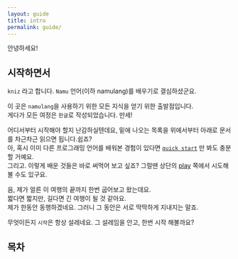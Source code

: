 ```yaml
---
layout: guide
title: intro
permalink: guide/
---
```


안녕하세요!

## 시작하면서

`kniz` 라고 합니다. `Namu` 언어(이하 namulang)를 배우기로 결심하셨군요.


이 곳은 `namulang`을 사용하기 위한 모든 지식을 얻기 위한 출발점입니다.<br>
게다가 모든 여정은 `한글`로 작성되었습니다. 만세!


어디서부터 시작해야 할지 난감하실텐데요, 밑에 나오는 목록을 위에서부터 아래로 문서를 차근차근 읽으면 됩니다.쉽죠?<br>
아, 혹시 이미 다른 프로그래밍 언어를 배워본 경험이 있다면 [`quick start`](quick-start) 만 봐도 충분할 거예요.<br>
그리고. 이렇게 배운 것들은 바로 써먹어 보고 싶죠? 그럴땐 상단의 [play](/play/) 쪽에서 시도해볼 수도 있구요.


음, 제가 얼른 이 여행의 끝까지 한번 굽어보고 왔는데요.<br>
짧다면 짧지만, 길다면 긴 여행이 될 것 같아요.<br>
제가 한동안 동행하겠네요. 그러니 그 동안은 서로 딱딱하게 지내지는 말죠.


무엇이든지 `시작`은 항상 설레네요. 그 설레임을 안고, 한번 시작 해볼까요?


## 목차

